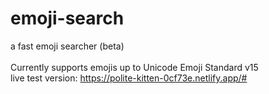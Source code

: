 # emoji-search
a fast emoji searcher (beta)<br>
<br>
Currently supports emojis up to Unicode Emoji Standard v15<br>
live test version: https://polite-kitten-0cf73e.netlify.app/#
